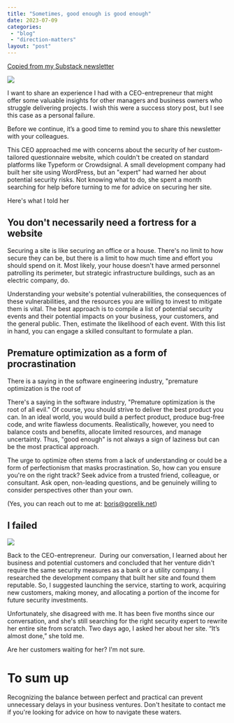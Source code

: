 ```yaml
---
title: "Sometimes, good enough is good enough"
date: 2023-07-09
categories: 
 - "blog"
 - "direction-matters"
layout: "post"
---
```


[Copied from my Substack newsletter](https://directionmatters.substack.com/p/sometimes-good-enough-is-good-enough)

[![](https://substackcdn.com/image/fetch/w_5760,c_limit,f_auto,q_auto:good,fl_progressive:steep/https%3A%2F%2Fsubstack-post-media.s3.amazonaws.com%2Fpublic%2Fimages%2F8d71c273-c9fd-4816-8495-4e1bc59f450a_1191x512.png)](https://substackcdn.com/image/fetch/f_auto,q_auto:good,fl_progressive:steep/https%3A%2F%2Fsubstack-post-media.s3.amazonaws.com%2Fpublic%2Fimages%2F8d71c273-c9fd-4816-8495-4e1bc59f450a_1191x512.png)

I want to share an experience I had with a CEO-entrepreneur that might offer some valuable insights for other managers and business owners who struggle delivering projects. I wish this were a success story post, but I see this case as a personal failure.

Before we continue, it’s a good time to remind you to share this newsletter with your colleagues.

This CEO approached me with concerns about the security of her custom-tailored questionnaire website, which couldn't be created on standard platforms like Typeform or Crowdsignal. A small development company had built her site using WordPress, but an "expert" had warned her about potential security risks. Not knowing what to do, she spent a month searching for help before turning to me for advice on securing her site. 

Here's what I told her

## You don't necessarily need a fortress for a website

Securing a site is like securing an office or a house. There's no limit to how secure they can be, but there is a limit to how much time and effort you should spend on it. Most likely, your house doesn't have armed personnel patrolling its perimeter, but strategic infrastructure buildings, such as an electric company, do.

Understanding your website's potential vulnerabilities, the consequences of these vulnerabilities, and the resources you are willing to invest to mitigate them is vital. The best approach is to compile a list of potential security events and their potential impacts on your business, your customers, and the general public. Then, estimate the likelihood of each event. With this list in hand, you can engage a skilled consultant to formulate a plan.

## Premature optimization as a form of procrastination

There is a saying in the software engineering industry, "premature optimization is the root of 

There's a saying in the software industry, "Premature optimization is the root of all evil." Of course, you should strive to deliver the best product you can. In an ideal world, you would build a perfect product, produce bug-free code, and write flawless documents. Realistically, however, you need to balance costs and benefits, allocate limited resources, and manage uncertainty. Thus, "good enough" is not always a sign of laziness but can be the most practical approach. 

The urge to optimize often stems from a lack of understanding or could be a form of perfectionism that masks procrastination. So, how can you ensure you're on the right track? Seek advice from a trusted friend, colleague, or consultant. Ask open, non-leading questions, and be genuinely willing to consider perspectives other than your own. 

(Yes, you can reach out to me at: boris@gorelik.net)

## I failed

[![](https://substackcdn.com/image/fetch/w_1456,c_limit,f_auto,q_auto:good,fl_progressive:steep/https%3A%2F%2Fsubstack-post-media.s3.amazonaws.com%2Fpublic%2Fimages%2F99dae871-720d-486b-9659-363435174941_753x304.jpeg)](https://substackcdn.com/image/fetch/f_auto,q_auto:good,fl_progressive:steep/https%3A%2F%2Fsubstack-post-media.s3.amazonaws.com%2Fpublic%2Fimages%2F99dae871-720d-486b-9659-363435174941_753x304.jpeg)

Back to the CEO-entrepreneur.  During our conversation, I learned about her business and potential customers and concluded that her venture didn't require the same security measures as a bank or a utility company. I researched the development company that built her site and found them reputable. So, I suggested launching the service, starting to work, acquiring new customers, making money, and allocating a portion of the income for future security investments.

Unfortunately, she disagreed with me. It has been five months since our conversation, and she's still searching for the right security expert to rewrite her entire site from scratch. Two days ago, I asked her about her site. “It’s almost done,” she told me.

Are her customers waiting for her? I'm not sure.

# To sum up

Recognizing the balance between perfect and practical can prevent unnecessary delays in your business ventures. Don't hesitate to contact me if you're looking for advice on how to navigate these waters.
